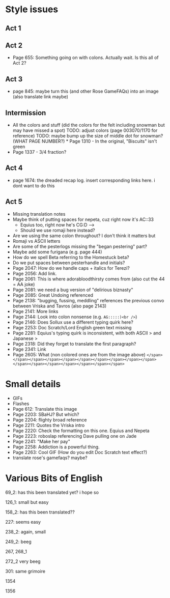 # Style issues
## Act 1
## Act 2
* Page 655: Something going on with colons. Actually wait. Is this all of Act 2?
## Act 3
* page 845: maybe turn this (and other Rose GameFAQs) into an image (also translate link maybe)
## Intermission
* All the colors and stuff (did the colors for the felt including snowman but may have missed a spot)
TODO: adjust colors (page 003070/1170 for reference)
TODO: maybe bump up the size of middle dot for snowman?
(WHAT PAGE NUMBER?) * Page 1310 - In the original, "Biscuits" isn't green
* Page 1337 - 3/4 fraction?
## Act 4
* page 1674: the dreaded recap log. insert corresponding links here. i dont want to do this
## Act 5
* Missing translation notes
* Maybe think of putting spaces for nepeta, cuz right now it's AC::33
    * Equius too, right now he's CG:D -->
    * Should we use romaji here instead?
* Are we using the same colon throughout? I don't think it matters but
* Romaji vs ASCII letters
* Are some of the pesterlogs missing the "began pestering" part?
* Maybe add some furigana (e.g. page 444)
* How do we spell Beta referring to the Homestuck beta?
* Do we put spaces between pesterhandle and initials?
* Page 2047: How do we handle caps + italics for Terezi?
* Page 2056: Add link.
* Page 2061: This is where adorabloodthirsty comes from (also cut the 44 = AA joke)
* Page 2081: we need a bug version of "delirious biznasty"
* Page 2085: Great Undoing referenced
* Page 2138: "bugging, fussing, meddling" references the previous convo between Vriska and Tavros (also page 2143)
* Page 2141: More links
* Page 2144: Look into colon nonsense (e.g. `AG:::::)<br />`)
* Page 2146: Does Sollux use a different typing quirk here?
* Page 2253: Doc Scratch/Lord English green text missing
* Page 2281: Equius's typing quirk is inconsistent, with both ASCII > and Japanese >
* Page 2318: Did they forget to translate the first paragraph?
* Page 2341: Link
* Page 2605: What (non colored ones are from the image above)
`</span></span></span></span></span></span></span></span></span></span></span></span></span></span></span></span></span>`

# Small details
* GIFs
* Flashes
* Page 612: Translate this image
* Page 2203: SBaHJ? But which?
* Page 2204: flighty broad reference
* Page 2211: Quotes the Vriska intro
* Page 2220: Check the formatting on this one. Equius and Nepeta
* Page 2223: roboslap referencing Dave pulling one on Jade
* Page 2241: "Make her pay"
* Page 2258: Addiction is a powerful thing.
* Page 2263: Cool GIF (How do you edit Doc Scratch text effect?)
* translate rose's gamefaqs? maybe?

# Various Bits of English
69_2: has this been translated yet? i hope so

126_1: small but easy

158_2: has this been translated??

227: seems easy

238_2: again, small

249_2: beeg

267, 268_1

272_2 very beeg

301: same grimoire

1354

1356